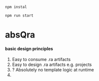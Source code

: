 `npm instal`

`npm run start`

# absQra
#### basic design principles
1. Easy to consume .ra artifacts
1. Easy to design .ra artifacts e.g. projects
2. ? Absolutely no template logic at runtime
3. 

